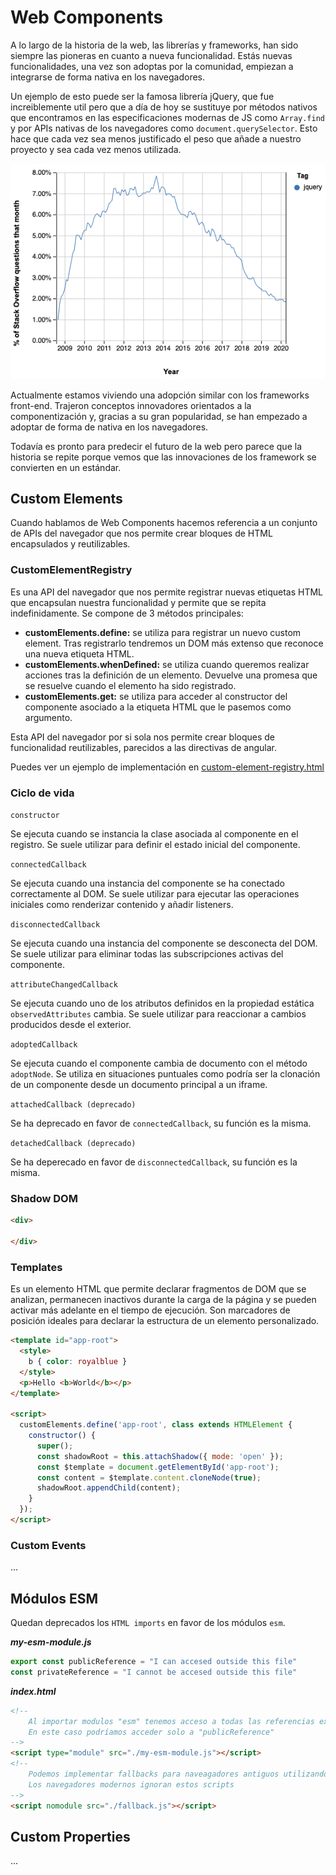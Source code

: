 # Web Components

A lo largo de la historia de la web, las librerías y frameworks, han sido siempre las pioneras en cuanto a nueva funcionalidad. Estás nuevas funcionalidades, una vez son adoptas por la comunidad, empiezan a integrarse de forma nativa en los navegadores.

Un ejemplo de esto puede ser la famosa librería jQuery, que fue increiblemente util pero que a día de hoy se sustituye por métodos nativos que encontramos en las especificaciones modernas de JS como `Array.find` y por APIs nativas de los navegadores como `document.querySelector`. Esto hace que cada vez sea menos justificado el peso que añade a nuestro proyecto y sea cada vez menos utilizada.

![jquery-over-time](../assets/jquery-over-time.png)

Actualmente estamos viviendo una adopción similar con los frameworks front-end. Trajeron conceptos innovadores orientados a la componentización y, gracias a su gran popularidad, se han empezado a adoptar de forma de nativa en los navegadores.

Todavía es pronto para predecir el futuro de la web pero parece que la historia se repite porque vemos que las innovaciones de los framework se convierten en un estándar.



## Custom Elements

Cuando hablamos de Web Components hacemos referencia a un conjunto de APIs del navegador que nos permite crear bloques de HTML encapsulados y reutilizables.



### CustomElementRegistry

Es una API del navegador que nos permite registrar nuevas etiquetas HTML que encapsulan nuestra funcionalidad y permite que se repita indefinidamente. Se compone de 3 métodos principales:

- **customElements.define:** se utiliza para registrar un nuevo custom element. Tras registrarlo tendremos un DOM más extenso que reconoce una nueva etiqueta HTML.
- **customElements.whenDefined:** se utiliza cuando queremos realizar acciones tras la definición de un elemento. Devuelve una promesa que se resuelve cuando el elemento ha sido registrado.
- **customElements.get:** se utiliza para acceder al constructor del componente asociado a la etiqueta HTML que le pasemos como argumento.

Esta API del navegador por si sola nos permite crear bloques de funcionalidad reutilizables, parecidos a las directivas de angular.

Puedes ver un ejemplo de implementación en [custom-element-registry.html](./custom-element-registry.html)



### Ciclo de vida

`constructor`

Se ejecuta cuando se instancia la clase asociada al componente en el registro. Se suele utilizar para definir el estado inicial del componente.

`connectedCallback`

Se ejecuta cuando una instancia del componente se ha conectado correctamente al DOM. Se suele utilizar para ejecutar las operaciones iniciales como renderizar contenido y añadir listeners.

`disconnectedCallback`

Se ejecuta cuando una instancia del componente se desconecta del DOM. Se suele utilizar para eliminar todas las subscripciones activas del componente.

`attributeChangedCallback`

Se ejecuta cuando uno de los atributos definidos en la propiedad estática `observedAttributes` cambia. Se suele utilizar para reaccionar a cambios producidos desde el exterior.

`adoptedCallback`

Se ejecuta cuando el componente cambia de documento con el método `adoptNode`. Se utiliza en situaciones puntuales como podría ser la clonación de un componente desde un documento principal a un iframe.

`attachedCallback (deprecado)`

Se ha deprecado en favor de `connectedCallback`, su función es la misma.

`detachedCallback (deprecado)`

Se ha deperecado en favor de `disconnectedCallback`, su función es la misma.



### Shadow DOM



```html
<div>
  
</div>
```



### Templates

Es un elemento HTML que permite declarar fragmentos de DOM que se analizan, permanecen inactivos durante la carga de la página y se pueden activar más adelante en el tiempo de ejecución. Son marcadores de posición ideales para declarar la estructura de un elemento personalizado.

```html
<template id="app-root">
  <style>
    b { color: royalblue }
  </style>
  <p>Hello <b>World</b></p>
</template>

<script>
  customElements.define('app-root', class extends HTMLElement {
    constructor() {
      super();
      const shadowRoot = this.attachShadow({ mode: 'open' });
      const $template = document.getElementById('app-root');
      const content = $template.content.cloneNode(true);
      shadowRoot.appendChild(content);
    }
  });
</script>
```



### Custom Events

...



## Módulos ESM

Quedan deprecados los `HTML imports` en favor de los módulos `esm`.

_**my-esm-module.js**_

```javascript
export const publicReference = "I can accesed outside this file"
const privateReference = "I cannot be accesed outside this file"
```

_**index.html**_

```html
<!--
	Al importar modulos "esm" tenemos acceso a todas las referencias exportadas
	En este caso podríamos acceder solo a "publicReference"
-->
<script type="module" src="./my-esm-module.js"></script>
<!--
	Podemos implementar fallbacks para naveagadores antiguos utilizando el atributo "nomodule"
	Los navegadores modernos ignoran estos scripts
-->
<script nomodule src="./fallback.js"></script>
```



## Custom Properties

...





